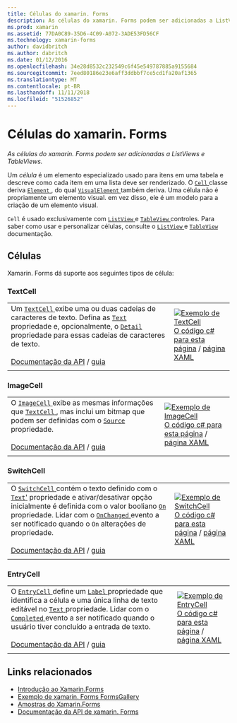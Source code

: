 ```yaml
---
title: Células do xamarin. Forms
description: As células do xamarin. Forms podem ser adicionadas a ListViews e TableViews. Este artigo lista as células incluídas no xamarin. Forms.
ms.prod: xamarin
ms.assetid: 77DA0C89-35D6-4C09-A072-3ADE53FD56CF
ms.technology: xamarin-forms
author: davidbritch
ms.author: dabritch
ms.date: 01/12/2016
ms.openlocfilehash: 34e28d8532c232549c6f45e549787885a9155684
ms.sourcegitcommit: 7eed80186e23e6aff3ddbbf7ce5cd1fa20af1365
ms.translationtype: MT
ms.contentlocale: pt-BR
ms.lasthandoff: 11/11/2018
ms.locfileid: "51526852"
---
```

# <a name="xamarinforms-cells"></a>Células do xamarin. Forms

_As células do xamarin. Forms podem ser adicionadas a ListViews e TableViews._

Um *célula* é um elemento especializado usado para itens em uma tabela e descreve como cada item em uma lista deve ser renderizado. O [ `Cell` ](xref:Xamarin.Forms.Cell) classe deriva [ `Element` ](xref:Xamarin.Forms.Element), do qual [ `VisualElement` ](xref:Xamarin.Forms.Element) também deriva. Uma célula não é propriamente um elemento visual. em vez disso, ele é um modelo para a criação de um elemento visual.

`Cell` é usado exclusivamente com [ `ListView` ](views.md#listView) e [ `TableView` ](views.md#tableView) controles. Para saber como usar e personalizar células, consulte o [ `ListView` ](~/xamarin-forms/user-interface/listview/index.md) e [ `TableView` ](~/xamarin-forms/user-interface/tableview.md) documentação.

## <a name="cells"></a>Células

Xamarin. Forms dá suporte aos seguintes tipos de célula:

<a name="textCell" />

### <a name="textcell"></a>TextCell

|     |     |
| --- | --- |
| Um [ `TextCell` ](xref:Xamarin.Forms.TextCell) exibe uma ou duas cadeias de caracteres de texto. Defina as [ `Text` ](xref:Xamarin.Forms.TextCell.Text) propriedade e, opcionalmente, o [ `Detail` ](xref:Xamarin.Forms.TextCell.Detail) propriedade para essas cadeias de caracteres de texto.<br /><br />[Documentação da API](xref:Xamarin.Forms.TextCell) / [guia](~/xamarin-forms/user-interface/listview/customizing-cell-appearance.md#TextCell) | [![Exemplo de TextCell](cells-images/TextCell.png "exemplo TextCell")](cells-images/TextCell-Large.png#lightbox "TextCell exemplo")<br />[O código c# para esta página](https://github.com/xamarin/xamarin-forms-samples/blob/master/FormsGallery/FormsGallery/FormsGallery/CodeExamples/TextCellDemoPage.cs) / [página XAML](https://github.com/xamarin/xamarin-forms-samples/blob/master/FormsGallery/FormsGallery/FormsGallery/XamlExamples/TextCellDemoPage.xaml) |
|     |     |

### <a name="imagecell"></a>ImageCell

|     |     |
| --- | --- |
| O [ `ImageCell` ](xref:Xamarin.Forms.ImageCell) exibe as mesmas informações que [ `TextCell` ](#textCell) , mas inclui um bitmap que podem ser definidas com o [ `Source` ](xref:Xamarin.Forms.Image.Source) propriedade.<br /><br />[Documentação da API](xref:Xamarin.Forms.ImageCell) / [guia](~/xamarin-forms/user-interface/listview/customizing-cell-appearance.md#ImageCell) | [![Exemplo de ImageCell](cells-images/ImageCell.png "exemplo ImageCell")](cells-images/ImageCell-Large.png#lightbox "ImageCell exemplo")<br />[O código c# para esta página](https://github.com/xamarin/xamarin-forms-samples/blob/master/FormsGallery/FormsGallery/FormsGallery/CodeExamples/ImageCellDemoPage.cs) / [página XAML](https://github.com/xamarin/xamarin-forms-samples/blob/master/FormsGallery/FormsGallery/FormsGallery/XamlExamples/ImageCellDemoPage.xaml) |
|     |     |

### <a name="switchcell"></a>SwitchCell

|     |     |
| --- | --- |
| O [ `SwitchCell` ](xref:Xamarin.Forms.SwitchCell) contém o texto definido com o [ `Text`'](xref:Xamarin.Forms.SwitchCell.Text) propriedade e ativar/desativar opção inicialmente é definida com o valor booliano [ `On` ](xref:Xamarin.Forms.SwitchCell.On) propriedade. Lidar com o [ `OnChanged` ](xref:Xamarin.Forms.SwitchCell.OnChanged) evento a ser notificado quando o `On` alterações de propriedade.<br /><br />[Documentação da API](xref:Xamarin.Forms.SwitchCell) / [guia](~/xamarin-forms/user-interface/tableview.md#switchcell) | [![Exemplo de SwitchCell](cells-images/SwitchCell.png "exemplo SwitchCell")](cells-images/SwitchCell-Large.png#lightbox "SwitchCell exemplo")<br />[O código c# para esta página](https://github.com/xamarin/xamarin-forms-samples/blob/master/FormsGallery/FormsGallery/FormsGallery/CodeExamples/SwitchCellDemoPage.cs) / [página XAML](https://github.com/xamarin/xamarin-forms-samples/blob/master/FormsGallery/FormsGallery/FormsGallery/XamlExamples/SwitchCellDemoPage.xaml) |
|     |     |

### <a name="entrycell"></a>EntryCell

|     |     |
| --- | --- |
| O [ `EntryCell` ](xref:Xamarin.Forms.EntryCell) define um [ `Label` ](xref:Xamarin.Forms.EntryCell.Label) propriedade que identifica a célula e uma única linha de texto editável no [ `Text` ](xref:Xamarin.Forms.EntryCell.Text) propriedade. Lidar com o [ `Completed` ](xref:Xamarin.Forms.EntryCell.Completed) evento a ser notificado quando o usuário tiver concluído a entrada de texto.<br /><br />[Documentação da API](xref:Xamarin.Forms.EntryCell) / [guia](~/xamarin-forms/user-interface/tableview.md#entrycell) | [![Exemplo de EntryCell](cells-images/EntryCell.png "exemplo EntryCell")](cells-images/EntryCell-Large.png#lightbox "EntryCell exemplo")<br />[O código c# para esta página](https://github.com/xamarin/xamarin-forms-samples/blob/master/FormsGallery/FormsGallery/FormsGallery/CodeExamples/EntryCellDemoPage.cs) / [página XAML](https://github.com/xamarin/xamarin-forms-samples/blob/master/FormsGallery/FormsGallery/FormsGallery/XamlExamples/EntryCellDemoPage.xaml) |
|     |     |


## <a name="related-links"></a>Links relacionados

- [Introdução ao Xamarin.Forms](~/xamarin-forms/get-started/introduction-to-xamarin-forms.md)
- [Exemplo de xamarin. Forms FormsGallery](https://developer.xamarin.com/samples/xamarin-forms/FormsGallery/)
- [Amostras do Xamarin.Forms](https://developer.xamarin.com/samples/xamarin-forms/all/)
- [Documentação da API de xamarin. Forms](https://docs.microsoft.com/dotnet/api/xamarin.forms?view=xamarin-forms)
